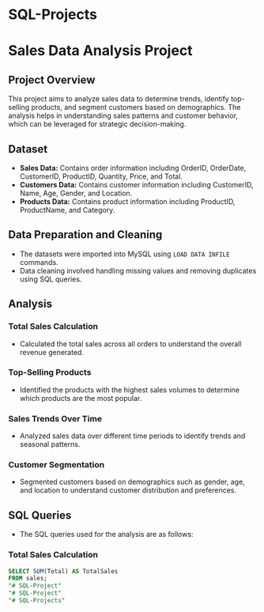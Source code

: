 # SQL-Projects
# Sales Data Analysis Project

## Project Overview
This project aims to analyze sales data to determine trends, identify top-selling products, and segment customers based on demographics. The analysis helps in understanding sales patterns and customer behavior, which can be leveraged for strategic decision-making.

## Dataset
- **Sales Data:** Contains order information including OrderID, OrderDate, CustomerID, ProductID, Quantity, Price, and Total.
- **Customers Data:** Contains customer information including CustomerID, Name, Age, Gender, and Location.
- **Products Data:** Contains product information including ProductID, ProductName, and Category.

## Data Preparation and Cleaning
- The datasets were imported into MySQL using `LOAD DATA INFILE` commands.
- Data cleaning involved handling missing values and removing duplicates using SQL queries.

## Analysis
### Total Sales Calculation
- Calculated the total sales across all orders to understand the overall revenue generated.

### Top-Selling Products
- Identified the products with the highest sales volumes to determine which products are the most popular.

### Sales Trends Over Time
- Analyzed sales data over different time periods to identify trends and seasonal patterns.

### Customer Segmentation
- Segmented customers based on demographics such as gender, age, and location to understand customer distribution and preferences.

## SQL Queries
- The SQL queries used for the analysis are as follows:

### Total Sales Calculation
```sql
SELECT SUM(Total) AS TotalSales
FROM sales;
"# SQL-Project" 
"# SQL-Project" 
"# SQL-Projects" 
